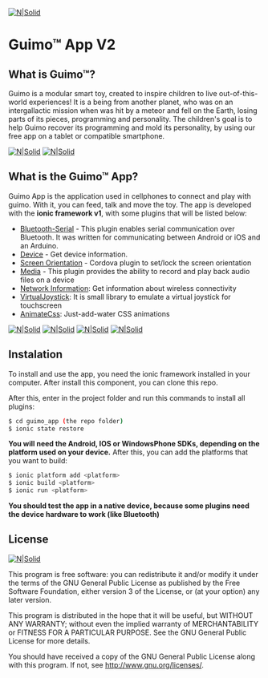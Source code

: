 [![N|Solid](http://i.imgur.com/NMmpmEl.png)](https://guimo.toys)
# Guimo&trade; App V2

## What is Guimo&trade;?
Guimo is a modular smart toy, created to inspire children to live out-of-this-world experiences! It is a being from another planet, who was on an intergallactic mission when was hit by a meteor and fell on the Earth, losing parts of its pieces, programming and personality. The children's goal is to help Guimo recover its programming and mold its personality, by using our free app on a tablet or compatible smartphone.

[![N|Solid](http://i.imgur.com/hCm5tRC.png)](https://guimo.toys) [![N|Solid](http://i.imgur.com/CwIqAOV.jpg)](https://guimo.toys) 



## What is the Guimo&trade; App?    
Guimo App is the application used in cellphones to connect and play with guimo. With it, you can feed, talk and move the toy.
The app is developed with the **ionic framework v1**,  with some plugins that will be listed below:

* [Bluetooth-Serial] - This plugin enables serial communication over Bluetooth. It was written for communicating between Android or iOS and an Arduino. 
* [Device] - Get device information.
* [Screen Orientation] - Cordova plugin to set/lock the screen orientation
* [Media] - This plugin provides the ability to record and play back audio files on a device
* [Network Information]: Get information about wireless connectivity
* [VirtualJoystick]: It is small library to emulate a virtual joystick for touchscreen
* [AnimateCss]:  Just-add-water CSS animations

[![N|Solid](http://i.imgur.com/Y0XUina.png)](https://guimo.toys) [![N|Solid](http://i.imgur.com/ZbZa6XS.png)](https://guimo.toys) [![N|Solid](http://i.imgur.com/eEn4NdO.png)](https://guimo.toys)
[![N|Solid](http://i.imgur.com/nul0FvS.png)](https://guimo.toys)


## Instalation

To install and use the app, you need the ionic framework installed in your computer. After install this component, you can clone this repo.

After this, enter in the project folder and run this commands to install all plugins:

```sh
$ cd guimo_app (the repo folder)
$ ionic state restore
```
**You will need the Android, IOS or WindowsPhone SDKs, depending on the platform used on your device.**
After this, you can add the platforms that you want to build:

```sh
$ ionic platform add <platform>
$ ionic build <platform>
$ ionic run <platform>
```
**You should test the app in a native device, because some plugins need the device hardware to work (like Bluetooth)**
## License
[![N|Solid](http://farm2.static.flickr.com/1073/5122830971_04bdd362c4.jpg)](https://creativecommons.org/licenses/by-nc-sa/4.0/)

This program is free software: you can redistribute it and/or modify
it under the terms of the GNU General Public License as published by
the Free Software Foundation, either version 3 of the License, or
(at your option) any later version.

This program is distributed in the hope that it will be useful, but WITHOUT ANY WARRANTY; without even the implied warranty of MERCHANTABILITY or FITNESS FOR A PARTICULAR PURPOSE. See the GNU General Public License for more details.

You should have received a copy of the GNU General Public License along with this program.  If not, see <http://www.gnu.org/licenses/>.

[Bluetooth-Serial]: <https://github.com/don/BluetoothSerial>
[Device]: <https://github.com/apache/cordova-plugin-device>
[Screen Orientation]: <https://github.com/apache/cordova-plugin-screen-orientation>
[Media]: <https://github.com/apache/cordova-plugin-media>
[Network Information]: <https://github.com/apache/cordova-plugin-network-information>
[VirtualJoystick]: <https://github.com/jeromeetienne/virtualjoystick.js>
[AnimateCss]: <https://daneden.github.io/animate.css/>
